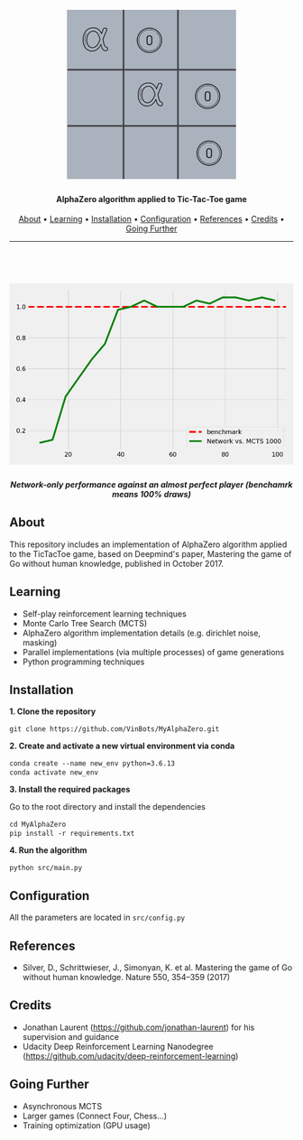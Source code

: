 

<h1 align="center">
  <br>
  <a href="https://github.com/VinBots/MyAlphaZero"><img src="docs/assets/logo_alpha_zero1.jpg" alt="AlphaZero"></a>
</h1>

<h4 align="center">AlphaZero algorithm applied to Tic-Tac-Toe game</h4>
<p align="center">
  <a href="#about">About</a> •
  <a href="#learning">Learning</a> •
  <a href="#installation">Installation</a> •
  <a href="#configuration">Configuration</a> •
  <a href="#references">References</a> •
  <a href="#credits">Credits</a> •
  <a href="#going-further">Going Further</a>
</p>

---

<h1 align="center">
  <br>
  <a href="https://github.com/VinBots/MyAlphaZero"><img src="docs/assets/charts/compet_chart-base_case.png" alt="AlphaZero"></a>
</h1>
<h5 align="center">Network-only performance against an almost perfect player (benchamrk means 100% draws)</h2>

## About

This repository includes an implementation of AlphaZero algorithm applied to the TicTacToe game, based on Deepmind's paper, Mastering the game of Go without human knowledge, published in October 2017.


## Learning
* Self-play reinforcement learning techniques
* Monte Carlo Tree Search (MCTS)
* AlphaZero algorithm implementation details (e.g. dirichlet noise, masking)
* Parallel implementations (via multiple processes) of game generations
* Python programming techniques

## Installation

**1. Clone the repository**

```
git clone https://github.com/VinBots/MyAlphaZero.git
```

**2. Create and activate a new virtual environment via conda**

```
conda create --name new_env python=3.6.13
conda activate new_env
```

**3. Install the required packages**

Go to the root directory and install the dependencies
```
cd MyAlphaZero
pip install -r requirements.txt
```
**4. Run the algorithm**
```
python src/main.py
```

## Configuration

All the parameters are located in `src/config.py`

## References

* Silver, D., Schrittwieser, J., Simonyan, K. et al. Mastering the game of Go without human knowledge. Nature 550, 354–359 (2017)


## Credits

* Jonathan Laurent (https://github.com/jonathan-laurent) for his supervision and guidance
* Udacity Deep Reinforcement Learning Nanodegree (https://github.com/udacity/deep-reinforcement-learning)


## Going Further

* Asynchronous MCTS
* Larger games (Connect Four, Chess...)
* Training optimization (GPU usage)